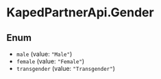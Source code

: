# KapedPartnerApi.Gender

## Enum

* `male` (value: `"Male"`)
* `female` (value: `"Female"`)
* `transgender` (value: `"Transgender"`)
